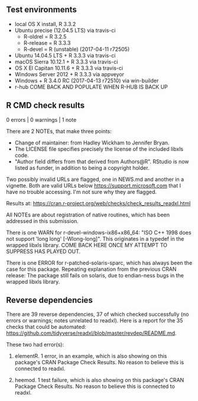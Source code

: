 ## Test environments

* local OS X install, R 3.3.2
* Ubuntu precise (12.04.5 LTS) via travis-ci
  - R-oldrel = R 3.2.5 
  - R-release = R 3.3.3
  - R-devel = R (unstable) (2017-04-11 r72505)
* Ubuntu 14.04.5 LTS + R 3.3.3 via travis-ci
* macOS Sierra 10.12.1 + R 3.3.3 via travis-ci
* OS X El Capitan 10.11.6 + R 3.3.3 via travis-ci
* Windows Server 2012 + R 3.3.3 via appveyor
* Windows + R 3.4.0 RC (2017-04-13 r72510) via win-builder
* r-hub COME BACK AND POPULATE WHEN R-HUB IS BACK UP

## R CMD check results

0 errors | 0 warnings | 1 note

There are 2 NOTEs, that make three points:

  * Change of maintainer: from Hadley Wickham to Jennifer Bryan.
  * The LICENSE file specifies precisely the license of the included libxls code.
  * "Author field differs from that derived from Authors@R". RStudio is now listed as funder, in addition to being a copyright holder.

Two possibly invalid URLs are flagged, one in NEWS.md and another in a vignette. Both are valid URLs below https://support.microsoft.com that I have no trouble accessing. I'm not sure why they are flagged.
  
Results at:
https://cran.r-project.org/web/checks/check_results_readxl.html  
  
All NOTEs are about registration of native routines, which has been addressed in this submission.

There is one WARN for r-devel-windows-ix86+x86_64: "ISO C++ 1998 does not support 'long long' [-Wlong-long]". This originates in a typedef in the wrapped libxls library. COME BACK HERE ONCE MY ATTEMPT TO SUPPRESS HAS PLAYED OUT.

There is one ERROR for r-patched-solaris-sparc, which has always been the case for this package. Repeating explanation from the previous CRAN release: The package still fails on solaris, due to endian-ness bugs in the wrapped libxls library.

## Reverse dependencies

There are 39 reverse dependencies, 37 of which checked successfully (no errors or warnings; notes unrelated to readxl). Here is a report for the 35 checks that could be automated:
https://github.com/tidyverse/readxl/blob/master/revdep/README.md.

These two had error(s):

1. elementR. 1 error, in an example, which is also showing on this package's CRAN Package Check Results. No reason to believe this is connected to readxl.
  
2. heemod. 1 test failure, which is also showing on this package's CRAN Package Check Results. No reason to believe this is connected to readxl.
